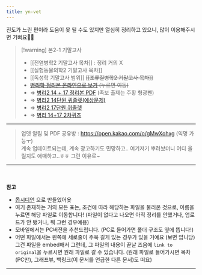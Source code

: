 ```yaml
---
title: yn-vet
---
```


진도가 느린 편이라 도움이 못 될 수도 있지만 열심히 정리하고 있으니, 많이 이용해주시면 기뻐요🙇‍♀️

>[!warning] 본2-1 기말고사
>-   [[전염병학2 기말고사 목차]] : 정리 거의 X
>-   [[실험동물의학2 기말고사 목차]]
>-  [[독성학 기말고사 범위]]
>   ~~[[조류질병학2 기말고사 목차]]~~
>-  ~~[병리학 정리본 온라인으로 보기](https://miro.com/app/board/uXjVKGWi_mU=/?share_link_id=354299279465) (누르면 이동)~~
>-  ⇒ [병리2 14 + 17 정리본 PDF](https://drive.google.com/file/d/1Q09cwRO_kqt__wxANq14pV8CPqry89GZ/view?usp=sharing) (족보 출제는 주황 형광펜)
>-  ⇒ [병리2 14단원 퀴즐렛(예상문제)](https://quizlet.com/kr/924489112/%EB%B3%91%EB%A6%AC2-14%EB%8B%A8%EC%9B%90-flash-cards/?x=1jqU&i=3z5eqj)
>-  ⇒ [병리2 17단원 퀴즐렛](https://quizlet.com/kr/924858501/%EB%B3%91%EB%A6%AC2-17%EB%8B%A8%EC%9B%90-flash-cards/?funnelUUID=aaf30ccf-8827-4a66-801d-073e65c52b29)
>-  ⇒ [병리 14+17 2차퀴즈](https://quizlet.com/kr/924915936/%EB%B3%91%EB%A6%AC2-2%EC%B0%A8-flash-cards/)

---
> 업뎃 알림 및 PDF 공유방 : https://open.kakao.com/o/gMwXohxg (익명 가능ㅜ)<br>계속 업데이트되는데, 계속 광고하기도 민망하고.. 여기저기 뿌려놨더니 어디 올릴지도 애매하고..ㅎㅎ 그런 이유로~

---
<br><br>
**참고** <br>
- [옵시디언](https://obsidian.md/) 으로 만들었어욧
- 여기 존재하는 거의 모든 표는, 조건에 따라 해당하는 파일을 불러온 것으로, 이름을 누르면 해당 파일로 이동합니다!
(파일이 없다고 나오면 아직 정리를 안했거나, 업로드가 안 됐거나, 뭐 그런 경우예용)
- 모바일에서는 PC버전을 추천드립니다. (PC로 들어가면 폴더 구조도 옆에 뜹니다!)
- 어떤 파일에서는 왼쪽에 세로줄이 주욱 길게 있는 경우가 있을 거예요 (보면 압니당)<br>그건 파일을 embed해서 그런데, 그 파일의 내용이 끝날 즈음에 `link to original`을 누르시면 원래 파일로 갈 수 있습니다. (원래 파일로 들어가시면 목차(PC만), 그래프뷰, 백링크(이 문서를 언급한 다른 문서)도 떠요)

---
